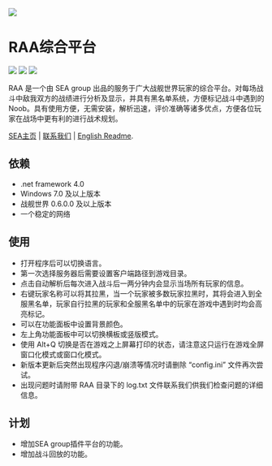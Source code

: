 [![](https://sea-group.org/wp-content/uploads/2016/09/SEA-group-LOGO.svg)](https://sea-group.org/)

RAA综合平台
================
![](https://img.shields.io/badge/version-2.0.0.0-green.svg)
![](https://img.shields.io/badge/build-C%23-00FFFF.svg)
![](https://img.shields.io/badge/framework-.net4.0%2B-red.svg)

RAA 是一个由 SEA group 出品的服务于广大战舰世界玩家的综合平台。对每场战斗中敌我双方的战绩进行分析及显示，并具有黑名单系统，方便标记战斗中遇到的 Noob。具有使用方便，无需安装，解析迅速，评价准确等诸多优点，方便各位玩家在战场中更有利的进行战术规划。

[SEA主页](http://sea-group.org/) | [联系我们](mailto:help@sea-group.org) | [English Readme](https://github.com/SEA-group/RAA/blob/master/README.md).

依赖
---
* .net framework 4.0
* Windows 7.0 及以上版本
* 战舰世界 0.6.0.0 及以上版本
* 一个稳定的网络


使用
---
* 打开程序后可以切换语言。
* 第一次选择服务器后需要设置客户端路径到游戏目录。
* 点击自动解析后每次进入战斗后一两分钟内会显示当场所有玩家的信息。
* 右键玩家名称可以将其拉黑，当一个玩家被多数玩家拉黑时，其将会进入到全服黑名单，玩家自行拉黑的玩家和全服黑名单中的玩家在游戏中遇到时均会高亮标记。
* 可以在功能面板中设置背景颜色。
* 左上角功能面板中可以切换横板或竖版模式。
* 使用 Alt+Q 切换是否在游戏之上屏幕打印的状态，请注意这只运行在游戏全屏窗口化模式或窗口化模式。
* 新版本更新后突然出现程序闪退/崩溃等情况时请删除 “config.ini” 文件再次尝试。
* 出现问题时请附带 RAA 目录下的 log.txt 文件联系我们供我们检查问题的详细信息。


计划
---
* 增加SEA group插件平台的功能。
* 增加战斗回放的功能。
